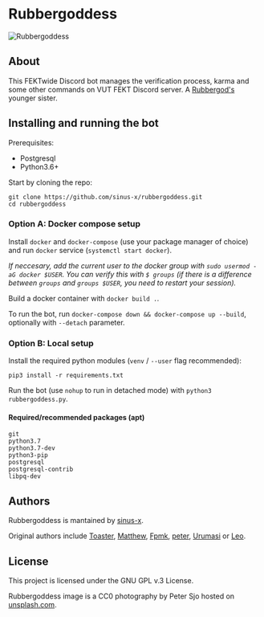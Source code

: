 # Rubbergoddess

![Rubbergoddess](https://repository-images.githubusercontent.com/238499660/ec829180-4868-11ea-948c-199e65da1347)

## About

This FEKTwide Discord bot manages the verification process, karma and some other
commands on VUT FEKT Discord server. A [Rubbergod's](https://github.com/Toaster192/rubbergod) younger sister.

## Installing and running the bot

Prerequisites:
* Postgresql
* Python3.6+

Start by cloning the repo:
```
git clone https://github.com/sinus-x/rubbergoddess.git
cd rubbergoddess
```

### Option A: Docker compose setup

Install `docker` and `docker-compose` (use your package manager of choice) and run `docker` service (`systemctl start docker`).

_If neccesary, add the current user to the docker group with `sudo usermod -aG docker $USER`. You can
verify this with `$ groups` (if there is a difference between `groups` and `groups $USER`, you need
to restart your session)._

Build a docker container with `docker build .`.

To run the bot, run `docker-compose down && docker-compose up --build`, optionally with `--detach` parameter.

### Option B: Local setup

Install the required python modules (`venv` / `--user` flag recommended):
```
pip3 install -r requirements.txt
```

Run the bot (use `nohup` to run in detached mode) with `python3 rubbergoddess.py`.

#### Required/recommended packages (apt)

```
git
python3.7
python3.7-dev
python3-pip
postgresql
postgresql-contrib
libpq-dev
```

## Authors

Rubbergoddess is mantained by [sinus-x](https://github.com/sinus-x).

Original authors include [Toaster](https://github.com/toaster192), [Matthew](https://github.com/matejsoroka), 
[Fpmk](https://github.com/TheGreatfpmK), [peter](https://github.com/peterdragun), [Urumasi](https://github.com/Urumasi) 
or [Leo](https://github.com/ondryaso).

## License

This project is licensed under the GNU GPL v.3 License.

Rubbergoddess image is a CC0 photography by Peter Sjo hosted on [unsplash.com](https://unsplash.com/photos/Nxy-6QwGMzA).
